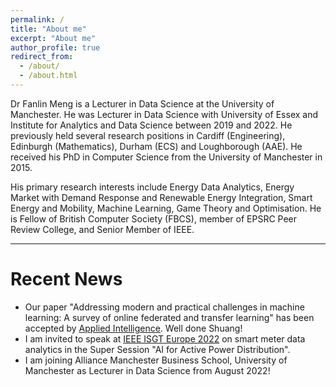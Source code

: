 ```yaml
---
permalink: /
title: "About me"
excerpt: "About me"
author_profile: true
redirect_from: 
  - /about/
  - /about.html
---
```


Dr Fanlin Meng is a Lecturer in Data Science at the University of Manchester. He was Lecturer in Data Science with University of Essex and Institute for Analytics and Data Science between 2019 and 2022. He previously held several research positions in Cardiff (Engineering), Edinburgh (Mathematics), Durham (ECS) and Loughborough (AAE). He received his PhD in Computer Science from the University of Manchester in 2015. 

His primary research interests include Energy Data Analytics, Energy Market with Demand Response and Renewable Energy Integration, Smart Energy and Mobility,  Machine Learning, Game Theory and Optimisation. He is Fellow of British Computer Society (FBCS), member of EPSRC Peer Review College, and Senior Member of IEEE. 

---

Recent News
===

* Our paper "Addressing modern and practical challenges in machine learning: A survey of online federated and transfer learning" has been accepted by [Applied Intelligence](https://www.springer.com/journal/10489). Well done Shuang! 
* I am invited to speak at [IEEE ISGT Europe 2022](https://ieee-isgt-europe.org/) on smart meter data analytics in the Super Session "AI for Active Power Distribution". 
* I am joining Alliance Manchester Business School, University of Manchester as Lecturer in Data Science from August 2022! 
